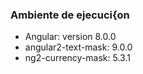 


### Ambiente de ejecuci{on

* Angular: version 8.0.0
* angular2-text-mask: 9.0.0
* ng2-currency-mask: 5.3.1
